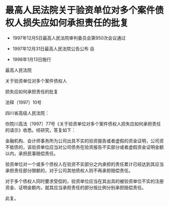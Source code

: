 # 最高人民法院关于验资单位对多个案件债权人损失应如何承担责任的批复

- 1997年12月5日最高人民法院审判委员会第950次会议通过

- 1997年12月31日最高人民法院公告公布 自

- 1998年1月13日施行

<!-- INFO END -->

最高人民法院

关于验资单位对多个案件债权人

损失应如何承担责任的批复

法释〔1997〕10号

四川省高级人民法院：

你院川高法〔1997〕77号《关于验资单位对多个案件债权人损失应如何承担责任的请示》收悉。经研究，答复如下：

金融机构、会计师事务所为公司出具不实的验资报告或者虚假的资金证明，公司资不抵债的，该验资单位应当对公司债务在验资报告不实部分或者虚假资金证明金额以内，承担民事赔偿责任。

验资单位对一个或多个债权人在验资不实部分之内承担的责任累计已经达到其应当承担责任部分限额的，对于公司其他债权人则不再承担赔偿责任。

对于多个债权人同时要求受偿的，验资单位应当在其出具的被验资单位不实的注册资金、证明金额内，就其应当承担责任的部分按比例分别承担赔偿责任。

此复。
